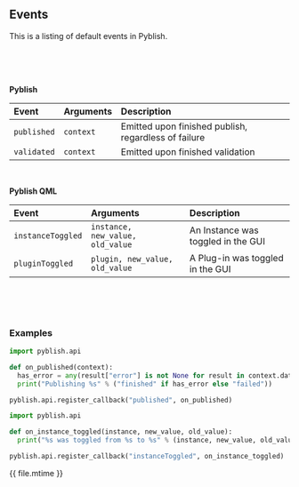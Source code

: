 ## Events

This is a listing of default events in Pyblish.

<br>
<br>
<br>

**Pyblish**

| Event            | Arguments                            | Description
|:-----------------|:-------------------------------------|:------------
| `published`      | `context`                            | Emitted upon finished publish, regardless of failure
| `validated`      | `context`                            | Emitted upon finished validation

<br>

**Pyblish QML**

| Event              | Arguments                            | Description
|:-------------------|:-------------------------------------|:------------
| `instanceToggled`  | `instance, new_value, old_value` | An Instance was toggled in the GUI
| `pluginToggled`    | `plugin, new_value, old_value` | A Plug-in was toggled in the GUI

<br>
<br>
<br>

### Examples

```python
import pyblish.api

def on_published(context):
  has_error = any(result["error"] is not None for result in context.data["results"])
  print("Publishing %s" % ("finished" if has_error else "failed"))

pyblish.api.register_callback("published", on_published)
```
```python
import pyblish.api

def on_instance_toggled(instance, new_value, old_value):
  print("%s was toggled from %s to %s" % (instance, new_value, old_value))

pyblish.api.register_callback("instanceToggled", on_instance_toggled)
```

<div class="modified-date">{{ file.mtime }}</div>